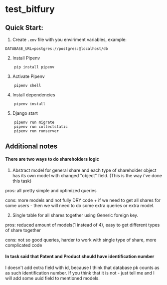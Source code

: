 # test_bitfury

## Quick Start:

1) Create `.env` file with you enviriment variables, example:
```
DATABASE_URL=postgres://postgres:@localhost/db
```

2) Install Pipenv
```
    pip install pipenv
```

3) Activate Pipenv
```
    pipenv shell
```

4) Install dependencies
```
    pipenv install
```

5) Django start
```
    pipenv run migrate
    pipenv run collectstatic
    pipenv run runserver
```

## Additional notes

#### There are two ways to do shareholders logic

1) Abstract model for general share and each type of shareholder object has its
 own model with changed "object" field. (This is the way i've done this task)  
 
 pros: all pretty simple and optimized queries  
 
 cons: more models and not fully DRY code + if we need to get all shares for 
 some users - then we will need to do some extra queries or extra model.
 
2) Single table for all shares  together using Generic foreign key. 
 
pros: reduced amount of models(1 instead of 4), easy to get different types of 
share together 
  
cons: not so good queries, harder to work with single type of share, more
 complicated code


#### In task said that Patent and Product should have identification number
I doesn't add extra field with id, because I think that database pk counts as
as such identification number. If you think that it is not - just tell me and I
will add some uuid field to mentioned models.
